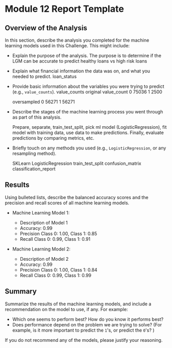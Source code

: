 # Module 12 Report Template

## Overview of the Analysis

In this section, describe the analysis you completed for the machine learning models used in this Challenge. This might include:

* Explain the purpose of the analysis.
  The purpose is to determine if the LGM can be accurate to predict healthy loans vs high risk loans
* Explain what financial information the data was on, and what you needed to predict.
  loan_status
* Provide basic information about the variables you were trying to predict (e.g., `value_counts`).
  value_counts
  original
  value_count
  0 75036
  1 2500

  oversampled
  0 56271
  1 56271
  
* Describe the stages of the machine learning process you went through as part of this analysis.

  Prepare, separate, train_test_split, pick ml model (LogisticRegression), fit model with training data, use data to make predictions.
  Finally, evaluate predictions by comparing metrics, etc.
* Briefly touch on any methods you used (e.g., `LogisticRegression`, or any resampling method).

  SKLearn LogisticRegression
  train_test_split
  confusion_matrix
  classification_report

## Results

Using bulleted lists, describe the balanced accuracy scores and the precision and recall scores of all machine learning models.

* Machine Learning Model 1:
  * Description of Model 1
  * Accuracy: 0.99
  * Precision Class 0: 1.00, Class 1: 0.85
  * Recall Class 0: 0.99, Class 1: 0.91



* Machine Learning Model 2:
  * Description of Model 2
  * Accuracy: 0.99
  * Precision Class 0: 1.00, Class 1: 0.84
  * Recall Class 0: 0.99, Class 1: 0.99

## Summary

Summarize the results of the machine learning models, and include a recommendation on the model to use, if any. For example:
* Which one seems to perform best? How do you know it performs best?
* Does performance depend on the problem we are trying to solve? (For example, is it more important to predict the `1`'s, or predict the `0`'s? )

If you do not recommend any of the models, please justify your reasoning.

